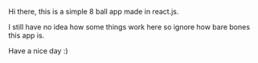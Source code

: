 Hi there, this is a simple 8 ball app made in react.js.

I still have no idea how some things work here so ignore how bare bones this app is.

Have a nice day :)